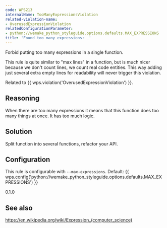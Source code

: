 ```yaml
---
code: WPS213
internalName: TooManyExpressionsViolation
related-violation-name:
- OverusedExpressionViolation
relatedConfigurationParameter:
- python://wemake_python_styleguide.options.defaults.MAX_EXPRESSIONS
title: 'Found too many expressions: _'
---
```


Forbid putting too many expressions in a single function.

This rule is quite similar to "max lines" in a function, but is much
nicer because we don't count lines, we count real code entities. This
way adding just several extra empty lines for readability will never
trigger this violation.

Related to {{ wps.violation('OverusedExpressionViolation') }}.

## Reasoning
When there are too many expressions it means that this function does
too many things at once. It has too much logic.

## Solution
Split function into several functions, refactor your API.

## Configuration
This rule is configurable with `--max-expressions`. Default:
{{ wps.config('python://wemake_python_styleguide.options.defaults.MAX_EXPRESSIONS') }}

<div class="versionadded">

0.1.0

</div>

## See also
<https://en.wikipedia.org/wiki/Expression_(computer_science)>